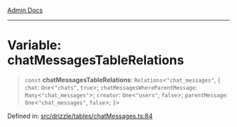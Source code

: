 [Admin Docs](/)

***

# Variable: chatMessagesTableRelations

> `const` **chatMessagesTableRelations**: `Relations`\<`"chat_messages"`, \{ `chat`: `One`\<`"chats"`, `true`\>; `chatMessagesWhereParentMessage`: `Many`\<`"chat_messages"`\>; `creator`: `One`\<`"users"`, `false`\>; `parentMessage`: `One`\<`"chat_messages"`, `false`\>; \}\>

Defined in: [src/drizzle/tables/chatMessages.ts:84](https://github.com/gautam-divyanshu/talawa-api/blob/441b833d91882cfef7272c118419933afe47f7b6/src/drizzle/tables/chatMessages.ts#L84)
